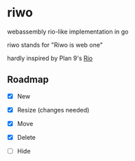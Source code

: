 # riwo
webassembly rio-like implementation in go

riwo stands for "Riwo is web one"

hardly inspired by Plan 9's [Rio](https://9p.io/wiki/plan9/using_rio/index.html)

## Roadmap

- [x] New
- [x] Resize (changes needed)
- [x] Move
- [x] Delete
- [ ] Hide

